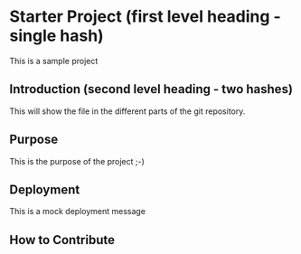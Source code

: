 # Starter Project (first level heading - single hash)

This is a sample project

## Introduction (second level heading - two hashes)

This will show the file in the different parts of the git repository.

## Purpose

This is the purpose of the project ;-)

## Deployment

This is a mock deployment message

## How to Contribute

 
